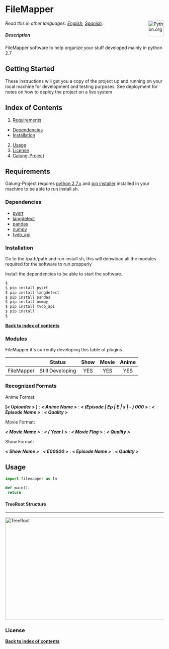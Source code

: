 # FileMapper
[<img src="https://www.python.org/static/opengraph-icon-200x200.png" title="Python.org"
align="right" width="50">](https://www.python.org/)

*Read this in other languages: [English](README.md), [Spanish](README.es.md).*

##### Description
FileMapper software to help organize your stuff developed mainly in python 2.7

## Getting Started

These instructions will get you a copy of the project up and running on your local machine for development and testing purposes. See deployment for notes on how to deploy the project on a live system

## Index of Contents

1. [Requirements](#installation)
 * [Dependencies](#dependencies)
 * [Installation](#installation)
2. [Usage](#usage)
3. [License](#license)
4. [Galung-Project][galung_project_link]

## Requirements
Galung-Project requires [python 2.7.x][python_download_link]  and [pip installer][pip_installer_link] installed in your machine to be able to run install.sh. 

### Dependencies

* [pysrt][pysrt_link]
* [langdetect][langdetect_link]
* [pandas][pandas_link]
* [numpy][numpy_link]
* [tvdb_api][tvdb_api_link]

### Installation

Go to the /path/path and run install.sh, this will donwload all the modules required for the software to run propperly

Install the dependencies to be able to start the software.

```sh
$ 
$ pip install pysrt
$ pip install langdetect
$ pip install pandas
$ pip install numpy
$ pip install tvdb_api
$ pip install 
$
```

**[Back to index of contents](#index-of-contents)**

### Modules
FileMapper it's currently developing this table of plugins 


|     | Status        | Show | Movie | Anime |
|:-------------:|:-------------:|:-----------:|:------------:|:------------:|
| FileMapper |  Still Developing| YES | YES | YES |

### Recognized Formats

Anime Format:

**[_< Uploader >_ ]** : **_< Anime Name >_** : **_< (Episode | Ep | E | x | - ) 000 >_** : **_< Episode Name >_** : **_< Quality >_**

Movie Format:

 **_< Movie Name >_** : **_< ( Year ) >_** : **_< Movie Flag >_** : **_< Quality >_**

Show Format:
 
  **_< Show Name >_** : **_< E00S00 >_** : **_< Episode Name >_** : **_< Quality >_**


## Usage

```python
import filemapper as fm

def main():
 return
```

#### TreeRoot Structure
******************
[<img src="https://s28.postimg.org/5xne6f7st/Untitled_Diagram_1.png" title="TreeRoot"
align="center" height="325" width="550">](https://s28.postimg.org/5xne6f7st/Untitled_Diagram_1.png)


### License

**[Back to index of contents](#index-of-contents)**


[readme_fm_link]: <https://github.com/AsiganTheSunk/galung-project/blob/master/trunk/filemapper/README.md>
[readme_cm_link]: <https://github.com/AsiganTheSunk/galung-project/blob/master/trunk/filemapper/README.md>

[pip_installer_link]: <https://pip.pypa.io/en/stable/installing/>
[python_download_link]: <https://www.python.org/downloads/>

[tvdb_api_link]: <https://github.com/dbr/tvdb_api>
[pysrt_link]: <https://github.com/byroot/pysrt>
[langdetect_link]: <https://github.com/Mimino666/langdetect>
[pandas_link]: <http://pandas.pydata.org/>
[numpy_link]: <http://www.numpy.org/>

[galung_project_link]: <https://github.com/AsiganTheSunk/galung-project/blob/master/README.md>

